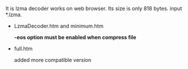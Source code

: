It is lzma decoder works on web browser. Its size is only 818 bytes. input *.lzma.
- LzmaDecoder.htm and minimum.htm<p>**-eos option must be enabled when compress file**
- full.htm<p>added more compatible version
